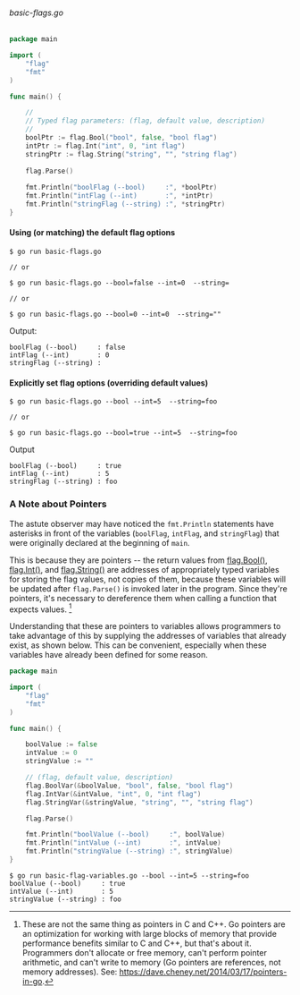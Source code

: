 ###### basic-flags.go
```go
package main

import (
	"flag"
	"fmt"
)

func main() {

	//
	// Typed flag parameters: (flag, default value, description)  
	//
	boolPtr := flag.Bool("bool", false, "bool flag")  
	intPtr := flag.Int("int", 0, "int flag")  
	stringPtr := flag.String("string", "", "string flag")  
	  
	flag.Parse()  
	  
	fmt.Println("boolFlag (--bool)     :", *boolPtr)  
	fmt.Println("intFlag (--int)       :", *intPtr)  
	fmt.Println("stringFlag (--string) :", *stringPtr)
}
```

#### Using (or matching) the default flag options

```
$ go run basic-flags.go

// or

$ go run basic-flags.go --bool=false --int=0  --string=

// or

$ go run basic-flags.go --bool=0 --int=0  --string=""
```

Output:

```
boolFlag (--bool)     : false
intFlag (--int)       : 0
stringFlag (--string) :
```

#### Explicitly set flag options (overriding default values)

```
$ go run basic-flags.go --bool --int=5  --string=foo

// or

$ go run basic-flags.go --bool=true --int=5  --string=foo
```

Output

```
boolFlag (--bool)     : true 
intFlag (--int)       : 5
stringFlag (--string) : foo
```


### A Note about Pointers

The astute observer may have noticed the `fmt.Println` statements have asterisks in front of the variables (`boolFlag`, `intFlag`, and `stringFlag`) that were originally declared at the beginning of `main`.

This is because they are pointers -- the return values from [flag.Bool()](https://pkg.go.dev/flag#Bool), [flag.Int()](https://pkg.go.dev/flag#Int), and [flag.String()](https://pkg.go.dev/flag#String) are addresses of appropriately typed variables for storing the flag values, not copies of them, because these variables will be updated after `flag.Parse()` is invoked later in the program. Since they're pointers, it's necessary to dereference them when calling a function that expects values. [^1]

Understanding that these are pointers to variables allows programmers to take advantage of this by supplying the addresses of variables that already exist, as shown below. This can be convenient, especially when these variables have already been defined for some reason.

```go
package main

import (
	"flag"
	"fmt"
)

func main() {

	boolValue := false
	intValue := 0
	stringValue := ""

	// (flag, default value, description)
	flag.BoolVar(&boolValue, "bool", false, "bool flag")
	flag.IntVar(&intValue, "int", 0, "int flag")
	flag.StringVar(&stringValue, "string", "", "string flag")

	flag.Parse()

	fmt.Println("boolValue (--bool)     :", boolValue)
	fmt.Println("intValue (--int)       :", intValue)
	fmt.Println("stringValue (--string) :", stringValue)
}
```

```
$ go run basic-flag-variables.go --bool --int=5 --string=foo
boolValue (--bool)     : true
intValue (--int)       : 5
stringValue (--string) : foo
```

[^1]: These are not the same thing as pointers in C and C++. Go pointers are an optimization for working with large blocks of memory that provide performance benefits similar to C and C++, but that's about it. Programmers don't allocate or free memory, can't perform pointer arithmetic, and can't write to memory (Go pointers are references, not memory addresses). See: https://dave.cheney.net/2014/03/17/pointers-in-go. 